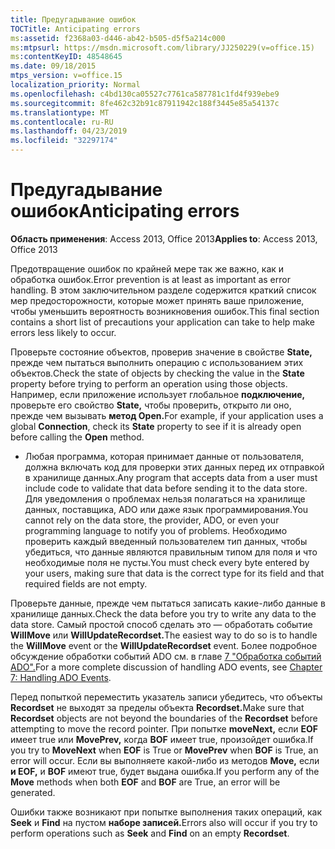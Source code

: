 ```yaml
---
title: Предугадывание ошибок
TOCTitle: Anticipating errors
ms:assetid: f2368a03-d446-ab42-b505-d5f5a214c000
ms:mtpsurl: https://msdn.microsoft.com/library/JJ250229(v=office.15)
ms:contentKeyID: 48548645
ms.date: 09/18/2015
mtps_version: v=office.15
localization_priority: Normal
ms.openlocfilehash: c4bd130ca05527c7761ca587781c1fd4f939ebe9
ms.sourcegitcommit: 8fe462c32b91c87911942c188f3445e85a54137c
ms.translationtype: MT
ms.contentlocale: ru-RU
ms.lasthandoff: 04/23/2019
ms.locfileid: "32297174"
---
```

# <a name="anticipating-errors"></a><span data-ttu-id="39fb3-102">Предугадывание ошибок</span><span class="sxs-lookup"><span data-stu-id="39fb3-102">Anticipating errors</span></span>


<span data-ttu-id="39fb3-103">**Область применения**: Access 2013, Office 2013</span><span class="sxs-lookup"><span data-stu-id="39fb3-103">**Applies to**: Access 2013, Office 2013</span></span>

<span data-ttu-id="39fb3-104">Предотвращение ошибок по крайней мере так же важно, как и обработка ошибок.</span><span class="sxs-lookup"><span data-stu-id="39fb3-104">Error prevention is at least as important as error handling.</span></span> <span data-ttu-id="39fb3-105">В этом заключительном разделе содержится краткий список мер предосторожности, которые может принять ваше приложение, чтобы уменьшить вероятность возникновения ошибок.</span><span class="sxs-lookup"><span data-stu-id="39fb3-105">This final section contains a short list of precautions your application can take to help make errors less likely to occur.</span></span>

<span data-ttu-id="39fb3-106">Проверьте состояние объектов, проверив значение в свойстве **State,** прежде чем пытаться выполнить операцию с использованием этих объектов.</span><span class="sxs-lookup"><span data-stu-id="39fb3-106">Check the state of objects by checking the value in the **State** property before trying to perform an operation using those objects.</span></span> <span data-ttu-id="39fb3-107">Например, если приложение использует глобальное **подключение,** проверьте его свойство **State,** чтобы проверить, открыто ли оно, прежде чем вызывать **метод Open.**</span><span class="sxs-lookup"><span data-stu-id="39fb3-107">For example, if your application uses a global **Connection**, check its **State** property to see if it is already open before calling the **Open** method.</span></span>

- <span data-ttu-id="39fb3-108">Любая программа, которая принимает данные от пользователя, должна включать код для проверки этих данных перед их отправкой в хранилище данных.</span><span class="sxs-lookup"><span data-stu-id="39fb3-108">Any program that accepts data from a user must include code to validate that data before sending it to the data store.</span></span> <span data-ttu-id="39fb3-109">Для уведомления о проблемах нельзя полагаться на хранилище данных, поставщика, ADO или даже язык программирования.</span><span class="sxs-lookup"><span data-stu-id="39fb3-109">You cannot rely on the data store, the provider, ADO, or even your programming language to notify you of problems.</span></span> <span data-ttu-id="39fb3-110">Необходимо проверить каждый введенный пользователем тип данных, чтобы убедиться, что данные являются правильным типом для поля и что необходимые поля не пусты.</span><span class="sxs-lookup"><span data-stu-id="39fb3-110">You must check every byte entered by your users, making sure that data is the correct type for its field and that required fields are not empty.</span></span>

<span data-ttu-id="39fb3-111">Проверьте данные, прежде чем пытаться записать какие-либо данные в хранилище данных.</span><span class="sxs-lookup"><span data-stu-id="39fb3-111">Check the data before you try to write any data to the data store.</span></span> <span data-ttu-id="39fb3-112">Самый простой способ сделать это — обработать событие **WillMove** или **WillUpdateRecordset.**</span><span class="sxs-lookup"><span data-stu-id="39fb3-112">The easiest way to do so is to handle the **WillMove** event or the **WillUpdateRecordset** event.</span></span> <span data-ttu-id="39fb3-113">Более подробное обсуждение обработки событий ADO см. в главе [7 "Обработка событий ADO".](chapter-7-handling-ado-events.md)</span><span class="sxs-lookup"><span data-stu-id="39fb3-113">For a more complete discussion of handling ADO events, see [Chapter 7: Handling ADO Events](chapter-7-handling-ado-events.md).</span></span>

<span data-ttu-id="39fb3-114">Перед попыткой переместить указатель записи убедитесь, что объекты **Recordset** не выходят за пределы объекта **Recordset.**</span><span class="sxs-lookup"><span data-stu-id="39fb3-114">Make sure that **Recordset** objects are not beyond the boundaries of the **Recordset** before attempting to move the record pointer.</span></span> <span data-ttu-id="39fb3-115">При попытке **moveNext,** если **EOF** имеет true или **MovePrev,** когда **BOF** имеет true, произойдет ошибка.</span><span class="sxs-lookup"><span data-stu-id="39fb3-115">If you try to **MoveNext** when **EOF** is True or **MovePrev** when **BOF** is True, an error will occur.</span></span> <span data-ttu-id="39fb3-116">Если вы выполняете какой-либо из методов **Move,** если **и EOF,** и **BOF** имеют true, будет выдана ошибка.</span><span class="sxs-lookup"><span data-stu-id="39fb3-116">If you perform any of the **Move** methods when both **EOF** and **BOF** are True, an error will be generated.</span></span>

<span data-ttu-id="39fb3-117">Ошибки также возникают при попытке выполнения таких операций, как **Seek** и **Find** на пустом **наборе записей.**</span><span class="sxs-lookup"><span data-stu-id="39fb3-117">Errors also will occur if you try to perform operations such as **Seek** and **Find** on an empty **Recordset**.</span></span>

